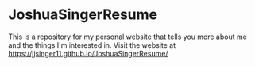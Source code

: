 # JoshuaSingerResume
This is a repository for my personal website that tells you more about me and the things I'm interested in.
Visit the website at https://jjsinger11.github.io/JoshuaSingerResume/
